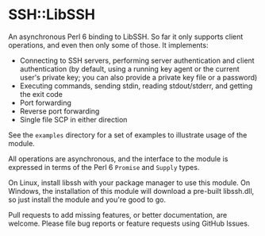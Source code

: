 # SSH::LibSSH

An asynchronous Perl 6 binding to LibSSH. So far it only supports client
operations, and even then only some of those. It implements:

* Connecting to SSH servers, performing server authentication and client
  authentication (by default, using a running key agent or the current user's
  private key; you can also provide a private key file or a password)
* Executing commands, sending stdin, reading stdout/stderr, and getting the
  exit code
* Port forwarding
* Reverse port forwarding
* Single file SCP in either direction

See the `examples` directory for a set of examples to illustrate usage of the
module.

All operations are asynchronous, and the interface to the module is expressed
in terms of the Perl 6 `Promise` and `Supply` types.

On Linux, install libssh with your package manager to use this module. On
Windows, the installation of this module will download a pre-built libssh.dll,
so just install the module and you're good to go.

Pull requests to add missing features, or better documentation, are welcome.
Please file bug reports or feature requests using GitHub Issues.
